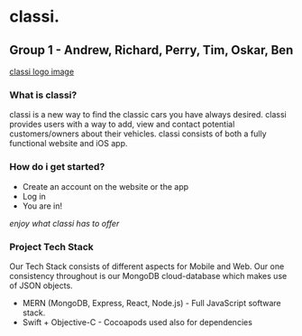 # classi. 
## Group 1 - Andrew, Richard, Perry, Tim, Oskar, Ben

[classi logo image](./Assets/classi.png)

### What is classi?

classi is a new way to find the classic cars you have always desired. classi provides users with a way to add, view and contact potential customers/owners about their vehicles. classi consists of both a fully functional website and iOS app.

### How do i get started?

- Create an account on the website or the app
- Log in
- You are in!

*enjoy what classi has to offer*

### Project Tech Stack

Our Tech Stack consists of different aspects for Mobile and Web. Our one consistency throughout is our MongoDB cloud-database which makes use of JSON objects.

* MERN (MongoDB, Express, React, Node.js) - Full JavaScript software stack.
* Swift + Objective-C - Cocoapods used also for dependencies






